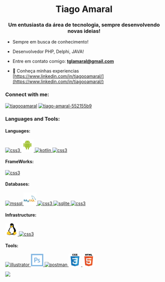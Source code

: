 <h1 align="center">Tiago Amaral</h1>
<h3 align="center">Um entusiasta da área de tecnologia, sempre desenvolvendo novas ideias!</h3>

- Sempre em busca de conhecimento!

- Desenvolvedor PHP, Delphi, JAVA!

- Entre em contato comigo: **tglamaral@gmail.com**

- 📄 Conheça minhas experiencias [https://www.linkedin.com/in/tiagooamaral/](https://www.linkedin.com/in/tiagooamaral/)

<h3 align="left">Connect with me:</h3>
<p align="left">
    <a href="https://twitter.com/tiagooamaral" target="blank"><img align="center"
            src="https://raw.githubusercontent.com/rahuldkjain/github-profile-readme-generator/master/src/images/icons/Social/twitter.svg"
            alt="tiagooamaral" height="30" width="40" /></a>
    <a href="https://linkedin.com/in/tiagooamaral" target="blank"><img align="center"
            src="https://raw.githubusercontent.com/rahuldkjain/github-profile-readme-generator/master/src/images/icons/Social/linked-in-alt.svg"
            alt="tiago-amaral-552155b9" height="30" width="40" /></a>
</p>

<h3 align="left">Languages and Tools:</h3>

<h4 align="left">Languages:</h4>
<p align="left">
    <a href="https://www.php.net/" target="_blank" rel="noreferrer"> <img
            src="https://icongr.am/devicon/php-original.svg?size=128&color=currentColor" alt="css3" width="40"
            height="40" />
    </a>
    <a href="https://developer.android.com" target="_blank" rel="noreferrer"> <img
            src="https://raw.githubusercontent.com/devicons/devicon/master/icons/android/android-original-wordmark.svg"
            alt="android" width="40" height="40" />
    </a>
    <a href="https://kotlinlang.org" target="_blank" rel="noreferrer"> <img
            src="https://www.vectorlogo.zone/logos/kotlinlang/kotlinlang-icon.svg" alt="kotlin" width="40"
            height="40" />
    </a>
    <a href="https://www.java.com/" target="_blank" rel="noreferrer"> <img
            src="https://icongr.am/devicon/java-original.svg?size=128&color=currentColor" alt="css3" width="40"
            height="40" />
    </a>
</p>

<h4 align="left">FrameWorks:</h4>
<p>
    <a href="https://cakephp.org/" target="_blank" rel="noreferrer"> <img
            src="https://icongr.am/devicon/cakephp-plain.svg?size=128&color=currentColor" alt="css3" width="40"
            height="40" />
    </a>

</p>

<h4 align="left">Databases:</h4>
<p>
    <a href="https://www.microsoft.com/en-us/sql-server" target="_blank" rel="noreferrer"> <img
            src="https://www.svgrepo.com/show/303229/microsoft-sql-server-logo.svg" alt="mssql" width="40"
            height="40" />
    </a>
    <a href="https://www.mysql.com/" target="_blank" rel="noreferrer"> <img
            src="https://raw.githubusercontent.com/devicons/devicon/master/icons/mysql/mysql-original-wordmark.svg"
            alt="mysql" width="40" height="40" />
    </a>
    <a href="https://www.postgresql.org/" target="_blank" rel="noreferrer"> <img
            src="https://icongr.am/devicon/postgresql-original.svg?size=128&color=currentColor" alt="css3" width="40"
            height="40" />
    </a>
    <a href="https://www.sqlite.org/" target="_blank" rel="noreferrer"> <img
            src="https://www.vectorlogo.zone/logos/sqlite/sqlite-icon.svg" alt="sqlite" width="40" height="40" />
    </a>
    <a href="https://www.oracle.com/database/" target="_blank" rel="noreferrer"> <img
            src="https://m.media-amazon.com/images/I/41QodfboFdL.png" alt="css3" width="40" height="40" />
    </a>
</p>

<h4 align="left">Infrastructure:</h4>
<p>
    <a href="https://www.linux.org/" target="_blank" rel="noreferrer"> <img
            src="https://raw.githubusercontent.com/devicons/devicon/master/icons/linux/linux-original.svg" alt="linux"
            width="40" height="40" />
    </a>
    <a href="https://www.docker.com/" target="_blank" rel="noreferrer"> <img
            src="https://icongr.am/devicon/docker-original.svg?size=128&color=currentColor" alt="css3" width="40"
            height="40" />
    </a>

</p>

<h4 align="left">Tools:</h4>
<p>
    <a href="https://www.adobe.com/in/products/illustrator.html" target="_blank" rel="noreferrer"> <img
            src="https://www.vectorlogo.zone/logos/adobe_illustrator/adobe_illustrator-icon.svg" alt="illustrator"
            width="40" height="40" />
    </a>
    <a href="https://www.photoshop.com/en" target="_blank" rel="noreferrer"> <img
            src="https://raw.githubusercontent.com/devicons/devicon/master/icons/photoshop/photoshop-line.svg"
            alt="photoshop" width="40" height="40" />
    </a>
    <a href="https://postman.com" target="_blank" rel="noreferrer"> <img
            src="https://www.vectorlogo.zone/logos/getpostman/getpostman-icon.svg" alt="postman" width="40"
            height="40" />
    </a>
    <a href="https://www.w3schools.com/css/" target="_blank" rel="noreferrer"> <img
            src="https://raw.githubusercontent.com/devicons/devicon/master/icons/css3/css3-original-wordmark.svg"
            alt="css3" width="40" height="40" />
    </a>
    <a href="https://www.w3.org/html/" target="_blank" rel="noreferrer"> <img
            src="https://raw.githubusercontent.com/devicons/devicon/master/icons/html5/html5-original-wordmark.svg"
            alt="html5" width="40" height="40" />
    </a>



</p>




<img src="https://github-readme-stats.vercel.app/api/top-langs/?username=tiagooamaral" />
